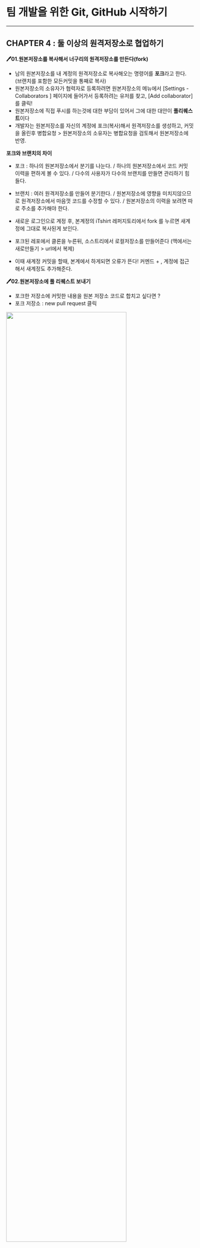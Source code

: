 # 팀 개발을 위한 Git, GitHub 시작하기
<hr/>

## CHAPTER 4 : 둘 이상의 원격저장소로 협업하기

**🖊01.원본저장소를 복사해서 너구리의 원격저장소를 만든다(fork)**

- 남의 원본저장소를 내 계정의 원격저장소로 복사해오는 명령어를 **포크**라고 한다. (브랜치를 포함한 모든커밋을 통째로 복사)
- 원본저장소의 소유자가 협력자로 등록하려면 원본저장소의 메뉴에서 [Settings - Collaborators ] 페이지에 들어가서 등록하려는 유저를 찾고, [Add collaborator] 를 클릭!
- 원본저장소에 직접 푸시를 하는것에 대한 부담이 있어서 그에 대한 대안이 **풀리퀘스트**이다
- 개발자는 원본저장소를 자신의 계정에 포크(복사)해서 원격저장소를 생성하고, 커밋을 올린후 병합요청 > 원본저장소의 소유자는 병합요청을 검토해서 원본저장소에 반영.

**포크와 브랜치의 차이**
- 포크 : 하나의 원본저장소에서 분기를 나눈다. / 하나의 원본저장소에서 코드 커밋 이력을 편하게 볼 수 있다. / 다수의 사용자가 다수의 브랜치를 만들면 관리하기 힘들다.
- 브랜치 : 여러 원격저장소를 만들어 분기한다. / 원본저장소에 영향을 미치지않으므로 원격저장소에서 마음껏 코드를 수정할 수 있다. / 원본저장소의 이력을 보려면 따로 주소를 추가해야 한다.

- 새로운 로그인으로 계정 후, 본계정의 iTshirt 레퍼지토리에서 fork 를 누르면 새계정에 그대로 복사된게 보인다.
- 포크된 레포에서 클론을 누른뒤, 소스트리에서 로컬저장소를 만들어준다 (맥에서는 새로만들기 > url에서 복제)
- 이때 새계정 커밋을 할때, 본계에서 하게되면 오류가 뜬다! 커멘드 + , 계정에 접근해서 새계정도 추가해준다.

**🖊02.원본저장소에 풀 리퀘스트 보내기**

- 포크한 저장소에 커밋한 내용을 원본 저장소 코드로 합치고 싶다면 ? 
- 포크 저장소 : new pull request 클릭 

<img src="https://github.com/jina95/TIL/blob/master/images/%EB%8F%84%EC%84%9C/%EB%89%B4%ED%92%80%EB%A6%AC%ED%80%98%EC%8A%A4%ED%8A%B8.png" width="80%">

- head 에는 내가 포크한 원격저장소가, base에는 원본저장소가 보이면 된다.
- add to merge 는 충돌없이 병합가능하다는 뜻
- 누르기 전에 changed file 꼭 확인 한 후 > create pull request 버튼 클릭 > pull request 설명 적기 > create pull request 버튼 클릭

<img src="https://github.com/jina95/TIL/blob/master/images/%EB%8F%84%EC%84%9C/%ED%92%80%EB%A6%AC%ED%80%98%EC%8A%A4%ED%8A%B8%20%EC%9D%91%EB%8B%B5%20.png" width="80%">

- 이제 이후에는 본계정으로 돌아와서 pull request 에 들어오면 요청을 확인할 수 있다.
- 댓글을 달수도, 수정, 제안, 질문 가능
- 댓글만 달때는 comments / 승인시 approve > submit > merge full request > confim merge 
- 병합이 성공적일땐 '이름 merget commit' 메시지 확인 가능

- 오픈소스 기여시 자신의 github에서 보여주고 싶다면??
- 새계정 > 프로필 > customize your pins > 컨트리뷰션 활동 내역 확인가능 (기여한 레포 선택 후) > save pins 

**🖊03.묵은 커밋을 새 커밋으로 이력 조작하기(rebase)**

- 원본저장소에 반영된 내용이 소스트리에는 반영이 안된 상태라면(master 2 화살표 이런모양이 있을때!) ? master (오른쪽마우스) > 가져오기 origin/master(추적됨): 원본저장소에서 pull 받아오는 것 
- 이후 새계정 본계정 같은 파일에 다른내용을 추가하고, 새계정에서 전에와 같이 create pull request 를 누른다면 ?
- can't automatically merge 확인 가능. 
- 원본저장소에 새로운 커밋이 있는데, 포크한 내 원격저장소에는 안보일때는 소스트리가 원본과 원격저장소를 동시에 추적하게 하면 된다.
- 소스트리 새계정으로 바꾼뒤, 저장소 > 원격저장소 추가 (기존의 저장소는 origin/ 해당 원격저장소만 가리키고 있었음.)
- 원본저장소를 지칭하는 닉네임은 : upstream  / 경로는 github 주소 

- 이후 왼쪽에 보여지는 upstream(마우스 오른쪽) > upstream 에서 가져오기 클릭 : [upstream]원본 저장소에 있는 커밋 히스토리를 받아 오는것 : 패치 (새로고침, 이후에는 원본저장소의 이력이 보여짐)

- 충돌이 있을때 충돌을 해결한 후 병합 커밋을 또 올리게 되면, 불필요한 병합 커밋의 이력이 남는다. 이게 싫다면,
- 묵은커밋을 방금한 커밋처럼 : 리베이스
- 커밋의 베이스(파일의 베이스가 예전이 아니라 최신으로 선택)를 똑 떼서 다른곳으로 붙이는 것이 리베이스이다.
- 새로운 베이스로 삼고싶은 커밋의(마우스 오른쪽) 재배치 클릭 / **주의 다른사람들과 쓰는 브랜치라면 완전히 꼬이기 때문에 혼자만 쓰는브랜치에서 수행할 것**
- 이후 충돌메세지는 전에 했던것처럼 수정한 후 스테이지에 올린다. > 액션 >  재배치 계속 클릭 
- 이후 원격저장소에 push해서 로컬저장소의 이력을 반영해야하는데, 리베이스는 이력을 조작하기 때문에 일반적인 push로는 불가능 : 강제푸시
- 소스트리 옵션 > git > 강제푸시 가능 
>>나의 경우는 push가 안되서 터미널을 열었다.

<pre><code>강제푸시 터미널
git push --force origin master</code></pre>

- 충돌 해결 후 create pull request 

## CHAPTER 5 : 실무 사례와 함께 Git 다루기

**🖊01.실습을 위한 사전준비 : 새로운 원격저장소 만들기**

- New repository : MIT License - '이 소스를 재가공해서 재배포 해도 된다.'라는 비교적 널널한 편의 라이센스
**원격저장소를 만들고 컴퓨터에 clone하는방법**
- New repository 생성 후 클론을 누르고 주소 복사 후, 소스트리-원격저장소에서 해당 주소를 클론 눌러준다.

**🖊02.amend: 수정못한 파일이 있어요, 방금 만든 커밋에 추가하고 싶어요.**

- 커밋을 방금 했는데 추가할 파일이 있다면??
- 소스트리 커밋에서 커밋옵션 - 마지막 커밋 수정 버튼 누른뒤 커밋하면 가능!
- 커밋 메세지 만도 수정가능하다! 위와 같이 커밋옵션 - 마지막 커밋 수정 버튼 누른뒤 메세지 수정하고 커밋하면 완료!
- 이후 강제푸시 까지 완료하면 끝!
>> 하지만 나는 .... 이것도 되지않아서 터미널을 이용하였다!

<pre><code> git commit --amend
를 치면 vi 에디터가 열린다 ! 이때 당황하지말고 맨 위에있는 메세지를 수정하거나, 파일을 다시 추가하고싶은거면 종료해주면 된다!
<vi명령어>
vi > 저장 종료 :wq!
esc 눌러야 명령어 입력
r 커서위치 한글자 교체
R 커서위치부터 esc 누를때까지 다른글자로 교체</pre></code>
참고 : [vi edit](https://wiki.kldp.org/KoreanDoc/html/Vim_Guide-KLDP/Vim_Guide-KLDP.html)

**🖊03.cherry-pick: 저 커밋 하나만 떼서 지금 브랜치에 붙이고 싶어요**

- 다른 브랜치의 커밋 하나만 내 브랜치에 반영하기 : cherry-pick
- 해당 브랜치에 있는 상태에서 복제하길 원하는 커밋에 오른쪽마우스 누르고 체리픽 클릭!

<img src="https://github.com/jina95/TIL/blob/master/images/%EB%8F%84%EC%84%9C/%EC%B2%B4%EB%A6%AC%ED%94%BD.png" width="60%">

- 위와 같이 두개 다 체크한 뒤 continue 버튼을 눌러준다.
- 이렇게 가져오게 되면, 내용은 가져오지만 같은 커밋은 아니기 때문에 커밋ID는 다르다.

**🖊04.reset: 옛날 커밋으로 브랜치를 되돌리고 싶어요**

- Soft / Mixed reset : 모든 기억을 남기면서 브랜치를 되돌리기

<img src="https://github.com/jina95/TIL/blob/master/images/%EB%8F%84%EC%84%9C/%EC%BB%A4%EB%B0%8B%EC%9C%BC%EB%A1%9C%20%EC%B4%88%EA%B8%B0%ED%99%94.png" width="50%">

- 돌리고 싶은 커밋의 오른쪽 마우스 누르고 [~를 이 커밋으로 초기화] 클릭
- 밑에와 같은 창이 뜬다

<img src="https://github.com/jina95/TIL/blob/master/images/%EB%8F%84%EC%84%9C/%EC%B4%88%EA%B8%B0%ED%99%94%EC%98%B5%EC%85%98%EC%B0%BD.png" width="60%">

- Hard = 작업 공간이 더럽던 깨끗하던, 깔끔하게 히스토리를 돌리겠다. (변경사항 날려먹음)
- Mixed = 변경사항을 작업공간에 뽑아둠, 커밋은 없던걸로 되돌렸지만 ~.md 파일을 만든 기록이 스테이지 아래에 살아있다 > 다시 수정 가능 (무엇을 스테이지에 올릴지 고민 가능)
- Soft = 변경사항을 작업공간에 Mixed 와 같이 뽑아두는데, Soft 는 변경사항을 스테이지에 올려논다. 당장 커밋 가능

- 로컬을 reset 해도 원격은 그대로 남아있는 경우가 많다. 그럴때는 강제푸시로 같이 뒤로 돌려줘야 한다.

**🖊05.revert: 이 커밋의 변경사항을 되돌리고 싶어요**

- revert : 커밋의 변경사항 되돌리는 새로운 커밋 만들기
- 이상하게, 잘못 커밋했을때 되돌리는 방법 : 해당 커밋의 오른쪽 마우스 클릭 후 밑에와 같이 커밋 되돌리기 버튼 클릭

<img src="https://github.com/jina95/TIL/blob/master/images/%EB%8F%84%EC%84%9C/%EC%BB%A4%EB%B0%8B%EB%90%98%EB%8F%8C%EB%A6%AC%EA%B8%B0.png" width="50%">

**🖊06.stash: 변경사항을 잠시 다른곳에 저장하고 싶어요, 커밋은 안만들래요**

- stash : 커밋하지 않은 변경 사항을 서랍 속에 넣어두기
- 커밋하기엔 애매한 파일들!
- 해당 파일 누른 뒤, 스태시 클릭! **참고로 stash에는 tracked 상태 (추적중 - 한번이라도 깃에 올렸던 상태)인 파일들만 들어간다**
- 스태시를 다시 꺼낼때에는 왼쪽 바에서 원하는 스태시를 클릭 후 적용하면 끝!









